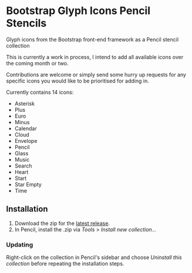 # Bootstrap Glyph Icons Pencil Stencils
Glyph icons from the Bootstrap front-end framework as a Pencil stencil collection

This is currently a work in process, I intend to add all available icons over the coming month or two.

Contributions are welcome or simply send some hurry up requests for any specific icons you would like to be prioritised for adding in.

Currently contains 14 icons:

- Asterisk
- Plus
- Euro
- Minus
- Calendar
- Cloud
- Envelope
- Pencil
- Glass
- Music
- Search
- Heart
- Start
- Star Empty
- Time

## Installation
1. Download the zip for the [latest release](https://github.com/Craig-Fisk/BootstrapGlyph-Pencil-Stencil/releases/latest).
2. In Pencil, install the .zip via _Tools_ > _Install new collection..._

### Updating
Right-click on the collection in Pencil's sidebar and choose _Uninstall this collection_ before repeating the installation steps.
